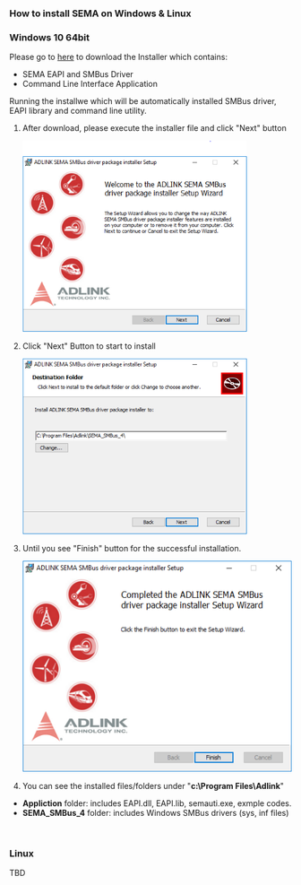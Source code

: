 ### How to install SEMA on Windows & Linux

### Windows 10 64bit

Please go to [here](https://hq0epm0west0us0storage.blob.core.windows.net/public/SEMA%204.0.0_20200215.rar)  to download the Installer which contains:
* SEMA EAPI and SMBus Driver
* Command Line Interface Application

Running the installwe which will be automatically installed SMBus driver, EAPI library and command line utility.
1. After download, please execute the installer file and click "Next" button

   ![Capture1](HowToInstall.assets/Capture1.png)

2. Click "Next" Button to start to install 

    ![Capture2](HowToInstall.assets/Capture2.png)

3. Until you see "Finish" button for the successful installation.

    ![Capture4-1581922246725](HowToInstall.assets/Capture4.png)

4. You can see the installed files/folders under "**c:\Program Files\Adlink**"
  * **Appliction** folder: includes EAPI.dll, EAPI.lib, semauti.exe, exmple codes.
  * **SEMA_SMBus_4** folder: includes Windows SMBus drivers (sys, inf files)

<br />

### Linux
  TBD
